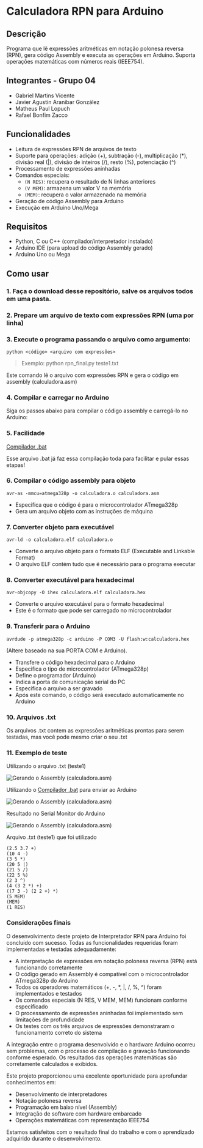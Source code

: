 # Calculadora RPN para Arduino

## Descrição
Programa que lê expressões aritméticas em notação polonesa reversa (RPN), gera código Assembly e executa as operações em Arduino. Suporta operações matemáticas com números reais (IEEE754).

## Integrantes - Grupo 04
- Gabriel Martins Vicente
- Javier Agustin Aranibar González
- Matheus Paul Lopuch
- Rafael Bonfim Zacco

## Funcionalidades
- Leitura de expressões RPN de arquivos de texto
- Suporte para operações: adição (+), subtração (-), multiplicação (*), divisão real (|), divisão de inteiros (/), resto (%), potenciação (^)
- Processamento de expressões aninhadas
- Comandos especiais:
  - `(N RES)`: recupera o resultado de N linhas anteriores
  - `(V MEM)`: armazena um valor V na memória
  - `(MEM)`: recupera o valor armazenado na memória
- Geração de código Assembly para Arduino
- Execução em Arduino Uno/Mega

## Requisitos
- Python, C ou C++ (compilador/interpretador instalado)
- Arduino IDE (para upload do código Assembly gerado)
- Arduino Uno ou Mega

## Como usar
### 1. Faça o download desse repositório, salve os arquivos todos em uma pasta.
### 2. Prepare um arquivo de texto com expressões RPN (uma por linha)
### 3. Execute o programa passando o arquivo como argumento:
   
```python <código> <arquivo com expressões>```
> Exemplo: python rpn_final.py teste1.txt

Este comando lê o arquivo com expressões RPN e gera o código em assembly (calculadora.asm)

### 4. Compilar e carregar no Arduino
Siga os passos abaixo para compilar o código assembly e carregá-lo no Arduino:

### 5. Facilidade

[Compilador .bat](compilar.bat)

Esse arquivo .bat já faz essa compilação toda para facilitar e pular essas etapas!

### 6. Compilar o código assembly para objeto

```avr-as -mmcu=atmega328p -o calculadora.o calculadora.asm```

- Especifica que o código é para o microcontrolador ATmega328p
- Gera um arquivo objeto com as instruções de máquina

### 7. Converter objeto para executável

```avr-ld -o calculadora.elf calculadora.o```

- Converte o arquivo objeto para o formato ELF (Executable and Linkable Format)
- O arquivo ELF contém tudo que é necessário para o programa executar

### 8. Converter executável para hexadecimal

```avr-objcopy -O ihex calculadora.elf calculadora.hex```

- Converte o arquivo executável para o formato hexadecimal
- Este é o formato que pode ser carregado no microcontrolador

### 9. Transferir para o Arduino

```avrdude -p atmega328p -c arduino -P COM3 -U flash:w:calculadora.hex```

(Altere baseado na sua PORTA COM e Arduino).
- Transfere o código hexadecimal para o Arduino
- Especifica o tipo de microcontrolador (ATmega328p)
- Define o programador (Arduino)
- Indica a porta de comunicação serial do PC
- Especifica o arquivo a ser gravado
- Após este comando, o código será executado automaticamente no Arduino

### 10. Arquivos .txt

Os arquivos .txt contem as expressões aritméticas prontas para serem testadas, mas você pode mesmo criar o seu .txt

### 11. Exemplo de teste

Utilizando o arquivo .txt (teste1)

![Gerando o Assembly (calculadora.asm)](imagens/1.png)

Utilizando o [Compilador .bat](compilar.bat) para enviar ao Arduino

![Gerando o Assembly (calculadora.asm)](imagens/2.png)

Resultado no Serial Monitor do Arduino

![Gerando o Assembly (calculadora.asm)](imagens/3.png)

Arquivo .txt (teste1) que foi utilizado

```
(2.5 3.7 +)
(10 4 -)
(3 5 *)
(20 5 |)
(21 5 /)
(22 5 %)
(2 3 ^)
(4 (3 2 *) +)
((7 3 -) (2 2 +) *)
(5 MEM)
(MEM)
(1 RES)
```

### Considerações finais

O desenvolvimento deste projeto de Interpretador RPN para Arduino foi concluído com sucesso. Todas as funcionalidades requeridas foram implementadas e testadas adequadamente:

- A interpretação de expressões em notação polonesa reversa (RPN) está funcionando corretamente
- O código gerado em Assembly é compatível com o microcontrolador ATmega328p do Arduino
- Todos os operadores matemáticos (+, -, *, |, /, %, ^) foram implementados e testados
- Os comandos especiais (N RES, V MEM, MEM) funcionam conforme especificado
- O processamento de expressões aninhadas foi implementado sem limitações de profundidade
- Os testes com os três arquivos de expressões demonstraram o funcionamento correto do sistema

A integração entre o programa desenvolvido e o hardware Arduino ocorreu sem problemas, com o processo de compilação e gravação funcionando conforme esperado. Os resultados das operações matemáticas são corretamente calculados e exibidos.

Este projeto proporcionou uma excelente oportunidade para aprofundar conhecimentos em:
- Desenvolvimento de interpretadores
- Notação polonesa reversa
- Programação em baixo nível (Assembly)
- Integração de software com hardware embarcado
- Operações matemáticas com representação IEEE754

Estamos satisfeitos com o resultado final do trabalho e com o aprendizado adquirido durante o desenvolvimento.
